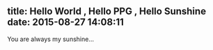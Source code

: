 title: Hello World , Hello PPG , Hello Sunshine
date: 2015-08-27 14:08:11
---
You are always my sunshine...